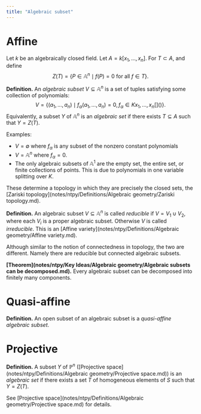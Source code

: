 ```yaml
---
title: "Algebraic subset"
---
```


# Affine

Let $k$ be an algebraically closed field. Let $A=k[x_1,\dots,x_n]$. For $T\subset A$, and define $$Z(T)=\{P\in \mathbb{A}^n\mid f(P)=0 \text{ for all } f\in T\}.$$

**Definition.** An _algebraic subset_ $V\subseteq\mathbb{A}^n$ is a set of tuples satisfying some collection of polynomials:
$$
V=\{(a_1,\dots,a_n)\mid f_\alpha(a_1,\dots,a_n)=0, f_\alpha\in Kx_1,\dots,x_n[]()\}.
$$
Equivalently, a subset $Y$ of $\mathbb{A}^n$ is an _algebraic set_ if there exists $T\subseteq A$ such that $Y=Z(T)$.

Examples:
- $V=\emptyset$ where $f_\alpha$ is any subset of the nonzero constant polynomials
- $V=\mathbb{A}^n$ where $f_\alpha=0$. 
- The only algebraic subsets of $\mathbb{A}^1$ are the empty set, the entire set, or finite collections of points. This is due to polynomials in one variable splitting over $K$.

These determine a topology in which they are precisely the closed sets, the [Zariski topology](notes/ntpy/Definitions/Algebraic geometry/Zariski topology.md).

**Definition.** An algebraic subset $V\subseteq\mathbb{A}^n$ is called _reducible_ if $V=V_1\cup V_2$, where each $V_i$ is a proper algebraic subset. Otherwise $V$ is called _irreducible_. This is an [Affine variety](notes/ntpy/Definitions/Algebraic geometry/Affine variety.md).

Although similar to the notion of connectedness in topology, the two are different. Namely there are reducible but connected algebraic subsets.

**[Theorem](notes/ntpy/Key Ideas/Algebraic geometry/Algebraic subsets can be decomposed.md).** Every algebraic subset can be decomposed into finitely many components.

# Quasi-affine
**Definition.** An open subset of an algebraic subset is a _quasi-affine algebraic subset_.

# Projective
**Definition.** A subset $Y$ of $\mathbb{P}^n$ ([Projective space](notes/ntpy/Definitions/Algebraic geometry/Projective space.md)) is an *algebraic set* if there exists a set $T$ of homogeneous elements of $S$ such that $Y=Z(T)$. 

See [Projective space](notes/ntpy/Definitions/Algebraic geometry/Projective space.md) for details.
